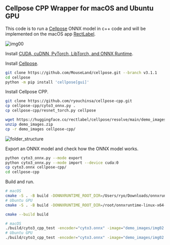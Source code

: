 ## Cellpose CPP Wrapper for macOS and Ubuntu GPU
This code is to run a [Cellpose](https://github.com/MouseLand/cellpose) ONNX model in c++ code and will be implemented on the macOS app [RectLabel](https://rectlabel.com).

![img00](https://github.com/user-attachments/assets/7c78cb97-12fe-41b5-80d7-bd2e12179313)

Install [CUDA, cuDNN, PyTorch, LibTorch, and ONNX Runtime](https://rectlabel.com/pytorch/).

Install [Cellpose](https://github.com/MouseLand/cellpose/tree/v3.1.1).
```bash
git clone https://github.com/MouseLand/cellpose.git --branch v3.1.1
cd cellpose
python -m pip install 'cellpose[gui]'
```

Install Cellpose CPP.
```bash
git clone https://github.com/ryouchinsa/cellpose-cpp.git
cp cellpose-cpp/cyto3_onnx.py .
cp cellpose-cpp/resnet_torch.py cellpose

wget https://huggingface.co/rectlabel/cellpose/resolve/main/demo_images.zip
unzip demo_images.zip
cp -r demo_images cellpose-cpp/
```

![folder_structure](https://github.com/user-attachments/assets/13ba2b99-b135-4608-b757-2775010178b7)

Export an ONNX model and check how the ONNX model works.

```bash
python cyto3_onnx.py --mode export
python cyto3_onnx.py --mode import --device cuda:0
cp cyto3.onnx cellpose-cpp/
cd cellpose-cpp
```

Build and run.

```bash
# macOS
cmake -S . -B build -DONNXRUNTIME_ROOT_DIR=/Users/ryo/Downloads/onnxruntime-osx-universal2-1.20.0
# Ubuntu GPU
cmake -S . -B build -DONNXRUNTIME_ROOT_DIR=/root/onnxruntime-linux-x64-gpu-1.20.0 -DCMAKE_PREFIX_PATH=/root/libtorch

cmake --build build

# macOS
./build/cyto3_cpp_test -encoder="cyto3.onnx" -image="demo_images/img02.png" -device="cpu"
# Ubuntu GPU
./build/cyto3_cpp_test -encoder="cyto3.onnx" -image="demo_images/img02.png" -device="cuda:0"
```

